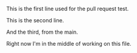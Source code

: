 This is the first line used for the pull request test.

This is the second line.

And the third, from the main.

Right now I'm in the middle of working on this file.